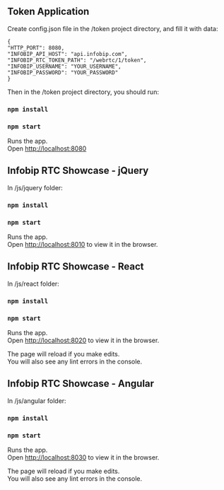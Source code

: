 ## Token Application
Create config.json file in the /token project directory, and fill it with data:

`{`<br>
  `"HTTP_PORT": 8080,`<br>
  `"INFOBIP_API_HOST": "api.infobip.com",`<br>
  `"INFOBIP_RTC_TOKEN_PATH": "/webrtc/1/token",`<br>
  `"INFOBIP_USERNAME": "YOUR_USERNAME",`<br>
  `"INFOBIP_PASSWORD": "YOUR_PASSWORD"`<br>
`}`

Then in the /token project directory, you should run:


### `npm install`
### `npm start`

Runs the app.<br>
Open [http://localhost:8080](http://localhost:8080) 

## Infobip RTC Showcase - jQuery
In /js/jquery folder: 


### `npm install`
### `npm start`

Runs the app.<br>
Open [http://localhost:8010](http://localhost:8010) to view it in the browser.


## Infobip RTC Showcase - React
In /js/react folder: 

### `npm install`
### `npm start`

Runs the app.<br>
Open [http://localhost:8020](http://localhost:8020) to view it in the browser.

The page will reload if you make edits.<br>
You will also see any lint errors in the console.

## Infobip RTC Showcase - Angular
In /js/angular folder: 

### `npm install`
### `npm start`

Runs the app.<br>
Open [http://localhost:8030](http://localhost:8030) to view it in the browser.

The page will reload if you make edits.<br>
You will also see any lint errors in the console.
